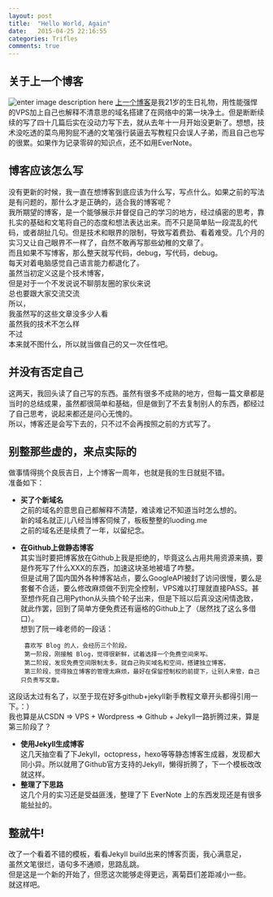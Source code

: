 ```yaml
---
layout: post
title:  "Hello World, Again"
date:   2015-04-25 22:16:55
categories: Trifles
comments: true
---
```


**关于上一个博客**
-------------------------------
![enter image description here](http://7xiprm.com1.z0.glb.clouddn.com/nwber_one_year.png)
 [上一个博客](http://www.nwber.com/)是我21岁的生日礼物，用性能强悍的VPS加上自己也解释不清意思的域名搭建了在网络中的第一块净土。但是断断续续的写了四十几篇后实在没动力写下去，就从去年十一月开始没更新了。想想，技术没吃透的菜鸟用狗屁不通的文笔强行装逼去写教程只会误人子弟，而且自己也写的很累。如果作为记录零碎的知识点，还不如用EverNote。   

 
**博客应该怎么写**
----------------------------
没有更新的时候，我一直在想博客到底应该为什么写，写点什么。如果之前的写法是有问题的，那什么才是正确的，适合我的博客呢？   
我所期望的博客，是一个能够展示并督促自己的学习的地方，经过缜密的思考，靠扎实的基础和文笔将自己的态度和想法表达出来。而不只是简单贴一段混乱的代码，或者胡扯几句。但是技术和眼界的限制，导致写着费劲、看着难受。几个月的实习又让自己眼界不一样了，自然不敢再写那些幼稚的文章了。  
而且如果不写博客，那么整天就写代码，debug，写代码，debug。  
每天对着电脑感觉自己语言能力都退化了。  
虽然当初定义这是个技术博客，  
但是对于一个不发说说不聊朋友圈的家伙来说  
总也要跟大家交流交流  
所以，  
我虽然写的这些文章没多少人看  
虽然我的技术不怎么样  
不过  
本来就不图什么，所以就当做自己的又一次任性吧。  

**并没有否定自己**
----------------------------
这两天，我回头读了自己写的东西。虽然有很多不成熟的地方，但每一篇文章都是当时的总结成果，虽然都很简单和基础，但是做到了不去复制别人的东西，都经过了自己思考，说起来都还是问心无愧的。  
所以，博客还是会写下去的，只不过不会再按照之前的方式写了。

**别整那些虚的，来点实际的**
-----------------------------
做事情得挑个良辰吉日，上个博客一周年，也就是我的生日就挺不错。  
准备如下：  

-  **买了个新域名**  
	之前的域名的意思自己都解释不清楚，难读难记不知道当时怎么想的。  
	新的域名就正儿八经当博客伺候了，板板整整的luoding.me  
	之前的域名还是续费了一年，以留纪念。   

-  **在Github上做静态博客**  
	其实当时要把博客放在Github上我是拒绝的，毕竟这么占用共用资源来搞，要是作死写了什么XXX的东西，加速这块圣地被墙了咋整。    
	但是试用了国内国外各种博客站点，要么GoogleAPI被封了访问很慢，要么是套餐不合适，要么修改麻烦做不到完全控制，VPS难以打理就直接PASS。甚至想作死自己用Python从头搞个轮子出来，但是下班以后真没这闲情逸致，就此作罢，回到了简单方便免费还有逼格的Github上了（居然找了这么多借口）。  
	 想到了阮一峰老师的一段话：

		喜欢写 Blog 的人，会经历三个阶段。
		第一阶段，刚接触 Blog，觉得很新鲜，试着选择一个免费空间来写。
		第二阶段，发现免费空间限制太多，就自己购买域名和空间，搭建独立博客。
		第三阶段，觉得独立博客的管理太麻烦，最好在保留控制权的前提下，让别人来管，自己只负责写文章。

 这段话太过有名了，以至于现在好多github+jekyll新手教程文章开头都得引用一下。：）  
 我也算是从CSDN => VPS + Wordpress => Github + Jekyll一路折腾过来，算是第三阶段了？
- **使用Jekyll生成博客**  
	这几天抽空看了下Jekyll，octopress，hexo等等静态博客生成器，发现都大同小异。所以就用了Github官方支持的Jekyll，懒得折腾了，下一个模板改改就这样。  
- **整理了下思路**  
	这几个月的实习还是受益匪浅，整理了下 EverNote 上的东西发现还是有很多能扯扯的。

**整就牛!**
--------------------------------
改了一个看着不错的模板，看看Jekyll build出来的博客页面，我心满意足，  
虽然文笔很烂，语句多不通顺，思路乱跳。  
但是这是一个新的开始了，但愿这次能够走得更远，离菊苣们差距减小一些。  
就这样吧。  
